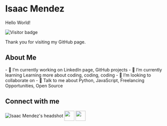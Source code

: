 <h1>Isaac Mendez</h1>
<p>Hello World!</p><img src="https://visitor-badge.glitch.me/badge?page_id=IsaacMendez-work.IsaacMendez-work" alt="Visitor badge" align=”right” style=”margin: 0px 0px 0px 10px;” />
<p> Thank you for visiting my GitHub page. </p>
<!--
<h2> Here are live GitHub stats: </h2>
<img align="left" src="https://github-readme-stats.vercel.app/api?username=IsaacMendez-work&count_private=true&show_icons=true&theme=vue" />
<img align="center" src="https://github-readme-stats.vercel.app/api/top-langs/?username=IsaacMendez-work&theme=vue" />
-->
<h2> About Me </h2>
	- 🔭 I’m currently working on LinkedIn page, GitHub projects
	- 🌱 I’m currently learning Learning more about coding, coding, coding 
	- 👯 I’m looking to collaborate on  
	- 💬 Talk to me about Python, JavaScript, Freelancing Opportunities, Open Source 
<!--
<h2> Skills </h2>
<a href= https://github.com/IsaacMendez-work?tab=repositories&q=&type=&language=javascript&sort= > <img width ='32px' src ='https://raw.githubusercontent.com/rahulbanerjee26/githubAboutMeGenerator/main/icons/javascript.svg'> </a>
<a href= https://github.com/IsaacMendez-work?tab=repositories&q=&type=&language=sqlite&sort= > <img width ='32px' src ='https://raw.githubusercontent.com/rahulbanerjee26/githubAboutMeGenerator/main/icons/sqlite.svg'> </a>
<a href= https://github.com/IsaacMendez-work?tab=repositories&q=&type=&language=angularjs&sort= > <img width ='32px' src ='https://raw.githubusercontent.com/rahulbanerjee26/githubAboutMeGenerator/main/icons/angularjs.svg'> </a>
<a href= https://github.com/IsaacMendez-work?tab=repositories&q=&type=&language=html&sort= > <img width ='32px' src ='https://raw.githubusercontent.com/rahulbanerjee26/githubAboutMeGenerator/main/icons/html.svg'> </a>
-->
<h2> Connect with me </h2>
<img src="https://media-exp1.licdn.com/dms/image/C4E03AQF4mDYydCqYxw/profile-displayphoto-shrink_400_400/0/1620154078278?e=1625702400&v=beta&t=mOaW7jUTJ0jfkTVPpnUOMsJs4nCuDxFmQrdhEWZzSyM" align="center" alt="Isaac Mendez's headshot" />
<a href = 'https://www.linkedin.com/in/workisaacmendez'> <img width = '32px' align= 'center' src="https://raw.githubusercontent.com/rahulbanerjee26/githubAboutMeGenerator/main/icons/linked-in-alt.svg"/></a> 
<a href = 'https://www.github.com/IsaacMendez-work'> <img width = '32px' align= 'center' src="https://raw.githubusercontent.com/rahulbanerjee26/githubAboutMeGenerator/main/icons/github.svg"/></a> 
